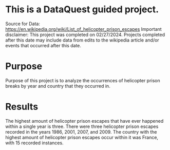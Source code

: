 # This is a DataQuest guided project. 
Source for Data: https://en.wikipedia.org/wiki/List_of_helicopter_prison_escapes
Important disclaimer: This project was completed on 02/27/2024. Projects completed after this date may include data from edits to the wikipedia article and/or events that occurred after this date. 

# Purpose
Purpose of this project is to analyze the occurrences of helicopter prison breaks by year and country that they occurred in.

# Results
The highest amount of helicopter prison escapes that have ever happened within a single year is three. There were three helicopter prison escapes recorded in the years 1986, 2001, 2007, and 2009.
The country with the highest amount of helicopter prison escapes occur within it was France, with 15 recorded instances. 
